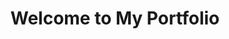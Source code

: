---
title: "Welcome to My Portfolio"
description: "A showcase of my work as a software engineer and artist."
--- 